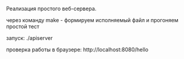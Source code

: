 Реализация простого веб-сервера.

через команду make - формируем исполняемый файл и прогоняем простой тест

запуск: ./apiserver

проверка работы в браузере: http://localhost:8080/hello